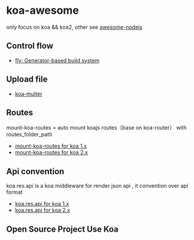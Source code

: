 # koa-awesome

only focus on koa && koa2, other see [awesome-nodejs](https://github.com/sindresorhus/awesome-nodejs)

## Control flow


- [fly: Generator-based build system](https://github.com/brj/fly)

## Upload file

- [koa-multer](https://github.com/koa-modules/multer)

## Routes

mount-koa-routes = auto mount koajs routes（base on koa-router） with routes_folder_path

- [mount-koa-routes for koa 1.x](https://github.com/moajs/mount-koa-routes/)
- [mount-koa-routes for koa 2.x](https://github.com/moajs/mount-koa-routes/tree/next)

## Api convention

koa.res.api is a koa middleware for render json api , it convention over api format

- [koa.res.api for koa 1.x](https://github.com/moajs/koa.res.api)
- [koa.res.api for koa 2.x](https://github.com/moajs/koa.res.api/tree/next)


## Open Source Project Use Koa 